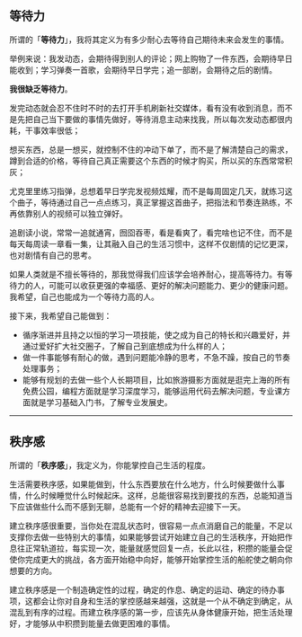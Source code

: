 

## 等待力

所谓的「**等待力**」，我将其定义为有多少耐心去等待自己期待未来会发生的事情。

举例来说：我发动态，会期待得到别人的评论；网上购物了一件东西，会期待早日能收到；学习弹奏一首歌，会期待早日学完；追一部剧，会期待之后的剧情。

**我很缺乏等待力**。

发完动态就会忍不住时不时的去打开手机刷新社交媒体，看有没有收到消息，而不是先把自己当下要做的事情先做好，等待消息主动来找我，所以每次发动态都很内耗，干事效率很低；

想买东西，总是一想买，就控制不住的冲动下单了，而不是了解清楚自己的需求，蹲到合适的价格，等待自己真正需要这个东西的时候才购买，所以买的东西常常积灰；

尤克里里练习指弹，总想着早日学完发视频炫耀，而不是每周固定几天，就练习这个曲子，等待通过自己一点点练习，真正掌握这首曲子，把指法和节奏连熟练，不再依靠别人的视频可以独立弹好。

追剧读小说，常常一追就通宵，囫囵吞枣，看是看爽了，看完啥也记不住，而不是每天每周读一章看一集，让其融入自己的生活习惯中，这样不仅剧情的记忆更深，也对剧情有自己的思考。

如果人类就是不擅长等待的，那我觉得我们应该学会培养耐心，提高等待力。有等待力的人，可能可以收获更强的幸福感、更好的解决问题能力、更少的健康问题。我希望，自己也能成为一个等待力高的人。

接下来，我希望自己能做到：

* 循序渐进并且持之以恒的学习一项技能，使之成为自己的特长和兴趣爱好，并通过爱好扩大社交圈子，了解自己到底想成为什么样的人；
* 做一件事能够有耐心的做，遇到问题能冷静的思考，不急不躁，按自己的节奏处理事务；
* 能够有规划的去做一些个人长期项目，比如旅游摄影方面就是逛完上海的所有免费公园，编程方面就是学习深度学习，能够运用代码去解决问题，专业课方面就是学习基础入门书，了解专业发展史。

---

## 秩序感

所谓的「**秩序感**」，我定义为，你能掌控自己生活的程度。

生活需要秩序感，如果能做到，什么东西要放在什么地方，什么时候要做什么事情，什么时候睡觉什么时候起床。这样，总能很容易找到要找的东西，总能知道当下应该做些什么而不感到无聊，总能有一个好的精神去迎接下一天。

建立秩序感很重要，当你处在混乱状态时，很容易一点点消磨自己的能量，不足以支撑你去做一些特别大的事情，如果能够尝试开始建立自己的生活秩序，开始把作息往正常轨道拉，每实现一次，能量就感觉回复一点，长此以往，积攒的能量会促使你完成更大的挑战，各方面开始稳中向好，能够开始掌控生活的船舵使之朝向你想要的方向。

建立秩序感是一个制造确定性的过程，确定的作息、确定的运动、确定的待办事项，这都会让你对自身和生活的掌控感越来越强，这就是一个从不确定到确定，从混乱到有序的过程。而建立秩序感的第一步，应该先从身体健康开始，把生活处理好，才能够从中积攒到能量去做更困难的事情。

‍
